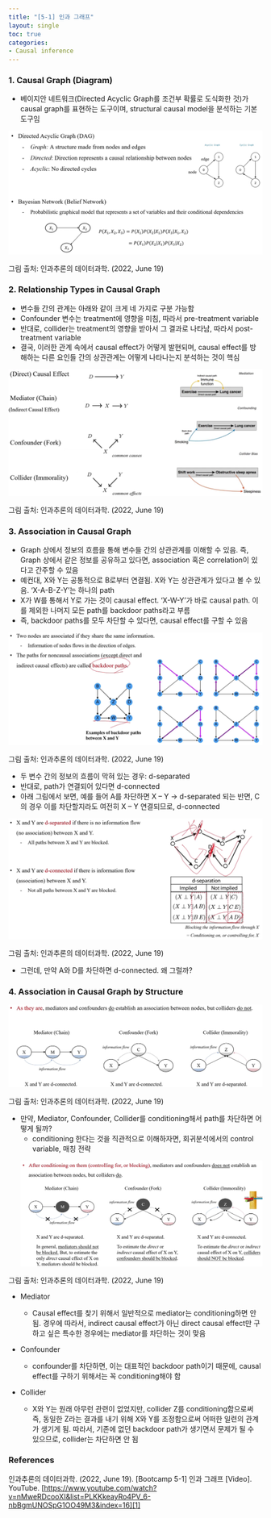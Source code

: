 ```yaml
---
title: "[5-1] 인과 그래프"
layout: single
toc: true
categories: 
- Causal inference
---
```


### 1. Causal Graph (Diagram) 

* 베이지안 네트워크(Directed Acyclic Graph를 조건부 확률로 도식화한 것)가 causal graph를 표현하는 도구이며, structural causal model을 분석하는 기본 도구임  
<p><img src="/assets/images/causal_graph.png" title="Causal Graph (Diagram)"/></p>
그림 출처: 인과추론의 데이터과학. (2022, June 19) 

### 2. Relationship Types in Causal Graph
* 변수들 간의 관계는 아래와 같이 크게 네 가지로 구분 가능함 
* Confounder 변수는 treatment에 영향을 미침, 따라서 pre-treatment variable
* 반대로, collider는 treatment의 영향을 받아서 그 결과로 나타남, 따라서 post-treatment variable
* 결국, 이러한 관계 속에서 causal effect가 어떻게 발현되며, causal effect를 방해하는 다른 요인들 간의 상관관계는 어떻게 나타나는지 분석하는 것이 핵심  
<p><img src="/assets/images/causal_graph_type.png" title="Relationship Types in Causal Graph"/></p>
그림 출처: 인과추론의 데이터과학. (2022, June 19)  

### 3. Association in Causal Graph
* Graph 상에서 정보의 흐름을 통해 변수들 간의 상관관계를 이해할 수 있음. 즉, Graph 상에서 같은 정보를 공유하고 있다면, association 혹은 correlation이 있다고 간주할 수 있음 
* 예컨대, X와 Y는 공통적으로 B로부터 연결됨. X와 Y는 상관관계가 있다고 볼 수 있음. ‘X-A-B-Z-Y’는 하나의 path
* X가 W를 통해서 Y로 가는 것이 causal effect. ‘X-W-Y’가 바로 causal path. 이를 제외한 나머지 모든 path를 backdoor paths라고 부름 
* 즉, backdoor paths를 모두 차단할 수 있다면, causal effect를 구할 수 있음  
<p><img src="/assets/images/backdoorpath.png" title="Association in Causal Graph"/></p>
그림 출처: 인과추론의 데이터과학. (2022, June 19)  

* 두 변수 간의 정보의 흐름이 막혀 있는 경우: d-separated
* 반대로, path가 연결되어 있다면 d-connected
* 아래 그림에서 보면, 예를 들어 A를 차단하면 X – Y -> d-separated 되는 반면, C의 경우 이를 차단할지라도 여전히 X – Y 연결되므로, d-connected  
<p><img src="/assets/images/d_separ_conn.png" title="d-separated & d-connected"/></p>
그림 출처: 인과추론의 데이터과학. (2022, June 19)  

* 그런데, 만약 A와 D를 차단하면 d-connected. 왜 그럴까? 

### 4. Association in Causal Graph by Structure
<p><img src="/assets/images/media_confo_collid.png" title=" Association in Causal Graph by Structure"/></p>
그림 출처: 인과추론의 데이터과학. (2022, June 19)  

* 만약, Mediator, Confounder, Collider를 conditioning해서 path를 차단하면 어떻게 될까? 
    * conditioning 한다는 것을 직관적으로 이해하자면, 회귀분석에서의 control variable, 매칭 전략  
    <p><img src="/assets/images/conditioning.png" title="conditioning"/></p>
그림 출처: 인과추론의 데이터과학. (2022, June 19) 

* Mediator 
    * Causal effect를 찾기 위해서 일반적으로 mediator는 conditioning하면 안됨. 경우에 따라서, indirect causal effect가 아닌 direct causal effect만 구하고 싶은 특수한 경우에는 mediator를 차단하는 것이 맞음
* Confounder 
    * confounder를 차단하면, 이는 대표적인 backdoor path이기 때문에, causal effect를 구하기 위해서는 꼭 conditioning해야 함 

* Collider 
     * X와 Y는 원래 아무런 관련이 없었지만, collider Z를 conditioning함으로써 즉, 동일한 Z라는 결과를 내기 위해 X와 Y를 조정함으로써 어떠한 일련의 관계가 생기게 됨. 따라서, 기존에 없던 backdoor path가 생기면서 문제가 될 수 있으므로, collider는 차단하면 안 됨


### References 
인과추론의 데이터과학. (2022, June 19). [Bootcamp 5-1] 인과 그래프 [Video]. YouTube. [https://www.youtube.com/watch?v=nMweRDcooXI&list=PLKKkeayRo4PV_6-nbBgmUNOSpG1OO49M3&index=16][1]

[1]: https://www.youtube.com/watch?v=nMweRDcooXI&list=PLKKkeayRo4PV_6-nbBgmUNOSpG1OO49M3&index=16